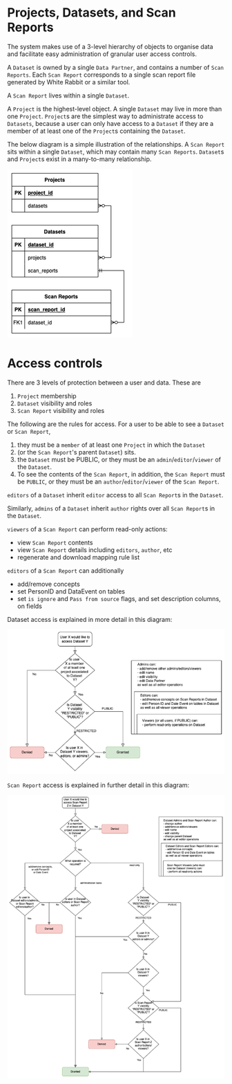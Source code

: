 # Projects, Datasets, and Scan Reports

The system makes use of a 3-level hierarchy of objects to organise data and facilitate easy 
administration of granular user access controls.

A `Dataset` is owned by a single `Data Partner`, and contains a number of `Scan Reports`.
Each `Scan Report` corresponds to a single scan report file generated by White Rabbit or a 
similar tool.

A `Scan Report` lives within a single `Dataset`.

A `Project` is the highest-level object. A single `Dataset` may live in more than one `Project`.
`Project`s are the simplest way to administrate access to `Datasets`, because a user can only
have access to a `Dataset` if they are a member of at least one of the `Project`s containing 
the `Dataset`.

The below diagram is a simple illustration of the relationships. A `Scan Report` sits within a 
single `Dataset`, which may contain many `Scan Reports`. `Dataset`s and `Project`s exist in a 
many-to-many relationship.

![](images/Projects-Datasets-SRs.png)

# Access controls

There are 3 levels of protection between a user and data. These are

1. `Project` membership
2. `Dataset` visibility and roles
3. `Scan Report` visibility and roles

The following are the rules for access. For a user to be able to see a `Dataset` or `Scan Report`,

1. they must be a `member` of at least one `Project` in which the `Dataset` 
2. (or the `Scan Report`'s parent `Dataset`) sits.
3. the `Dataset` must be PUBLIC, or they must be an `admin`/`editor`/`viewer` of the `Dataset`.
4. To see the contents of the `Scan Report`, in addition, the `Scan Report` must be `PUBLIC`, or
they must be an `author`/`editor`/`viewer` of the `Scan Report`.

`editors` of a `Dataset` inherit `editor` access to all `Scan Report`s in the `Dataset`.

Similarly, `admins` of a `Dataset` inherit `author` rights over all `Scan Report`s  in the `Dataset`.

`viewers` of a `Scan Report` can perform read-only actions:

- view `Scan Report` contents
- view `Scan Report` details including `editors`, `author`, etc
- regenerate and download mapping rule list

`editors` of a `Scan Report` can additionally 
- add/remove concepts
- set PersonID and DataEvent on tables
- set `is ignore` and `Pass from source` flags, and set description columns, on fields

Dataset access is explained in more detail in this diagram:

![](images/Dataset_permissions.png)

`Scan Report` access is explained in further detail in this diagram:

![](images/SR_permissions.png)

